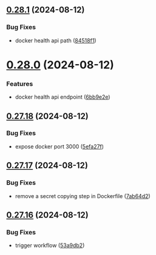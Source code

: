 ## [0.28.1](https://github.com/EddieHubCommunity/HealthCheck/compare/v0.28.0...v0.28.1) (2024-08-12)


### Bug Fixes

* docker health api path ([84518f1](https://github.com/EddieHubCommunity/HealthCheck/commit/84518f1520d85c195122579b0becd3d1af13d36b))



# [0.28.0](https://github.com/EddieHubCommunity/HealthCheck/compare/v0.27.18...v0.28.0) (2024-08-12)


### Features

* docker health api endpoint ([6bb9e2e](https://github.com/EddieHubCommunity/HealthCheck/commit/6bb9e2eff271544fc05a1967a08f746a4f8ba083))



## [0.27.18](https://github.com/EddieHubCommunity/HealthCheck/compare/v0.27.17...v0.27.18) (2024-08-12)


### Bug Fixes

* expose docker port 3000 ([5efa27f](https://github.com/EddieHubCommunity/HealthCheck/commit/5efa27f0516087cb058817dfc11fcb6df97d3879))



## [0.27.17](https://github.com/EddieHubCommunity/HealthCheck/compare/v0.27.16...v0.27.17) (2024-08-12)


### Bug Fixes

* remove a secret copying step in Dockerfile ([7ab64d2](https://github.com/EddieHubCommunity/HealthCheck/commit/7ab64d249c775f0125251850c5052add8998bc98))



## [0.27.16](https://github.com/EddieHubCommunity/HealthCheck/compare/v0.27.15...v0.27.16) (2024-08-12)


### Bug Fixes

* trigger workflow ([53a9db2](https://github.com/EddieHubCommunity/HealthCheck/commit/53a9db21e1357111ce36a82bb2ad365d1e0821bd))



